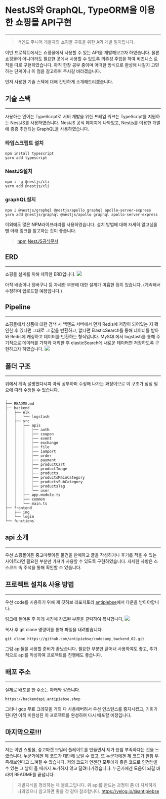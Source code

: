 # NestJS와 GraphQL, TypeORM을 이용한 쇼핑몰 API구현

---
> 백엔드 주니어 개발자의 쇼핑몰 구축을 위한 API 개발 일지입니다.

이번 프로젝트에서는 쇼핑몰에서 사용할 수 있는 API를 개발해보고자 하였습니다. 물론 쇼핑몰이 아니더라도 필요한 곳에서 사용할 수 있도록 의존성 주입을 하여 비즈니스 로직을 따로 구현하였습니다. 아직 한창 공부 중이며 어떠한 방식으로 완성해 나갈지 고민하는 단계이니 이 점을 참고하여 주시길 바라겠습니다.

먼저 사용한 기술 스택에 대해 간단하게 소개해드리겠습니다.
## 기술 스택
---
사용하는 언어는 TypeScript로 서버 개발을 위한 프레임 워크는 TypeScript를 지원하는 NestJS를 사용하였습니다. 
NestJS 공식 페이지에 나와있고, Nestjs를 이용한 개발에 종종 추천되는 GraphQL을 사용하였습니다. 

### 타입스크립트 설치
```
npm install typescript
yarn add typescript
```

### NestJS설치 
```
npm i -g @nestjs/cli
yarn add @nestjs/cli
```

### graphQL설치
```
npm i @nestjs/graphql @nestjs/apollo graphql apollo-server-express
yarn add @nestjs/graphql @nestjs/apollo graphql apollo-server-express
```

이외에도 많은 NPM라이브러리를 사용하였습니다. 설치 방법에 대해 자세히 알고싶을 땐 아래 링크를 참고하는 것이 좋습니다.
>[npm](https://www.npmjs.com/)
[NestJS공식문서](https://docs.nestjs.com/)

## ERD
---
쇼핑몰 설계를 위해 제작한 ERD입니다. 
![](https://velog.velcdn.com/images/antipiebse/post/a86e9d2b-d110-4cd1-b9a8-868cf672c709/image.png)

아직 배송이나 장바구니 등 자세한 부분에 대한 설계가 미흡한 점이 있습니다. (계속해서 수정하며
 업로드할 예정입니다.)

## Pipeline
---
쇼핑몰에서 상품에 대한 검색 시 백엔드 서버에서 먼저 Redis에 저장이 되어있는 지 확인한 후 있다면 그대로 그 값을 반환하고, 없다면 ElasticSearch를 통해 데이터를 받아와 Redis에 캐싱하고 데이터를 반환하는 형식입니다. 
MySQL에서 logstash를 통해 주기적으로 데이터를 가져와 처리한 후 elasticSearch에 새로운 데이터만 저장하도록 구현하고자 하였습니다. 
![](https://velog.velcdn.com/images/antipiebse/post/6d2c276b-1905-48b8-99f4-1c204a196f26/image.png)

## 폴더 구조
---
위에서 계속 설명했다시피 아직 공부하며 수정해 나가는 과정이므로 이 구조가 점점 필요에 따라 수정될 수 있습니다. 

```
.
├── README.md
├── backend
│   ├── elk
│   │   └── logstash
│   ├── src
│   │   ├── apis
│   │   │   ├── auth
│   │   │   ├── coupon
│   │   │   ├── event
│   │   │   ├── exchange
│   │   │   ├── file
│   │   │   ├── iamport
│   │   │   ├── order
│   │   │   ├── payment
│   │   │   ├── productCart
│   │   │   ├── productImage
│   │   │   ├── products
│   │   │   ├── productsMainCategory
│   │   │   ├── productsSubCategory
│   │   │   ├── productsTag
│   │   │   └── user
│   │   ├── app.module.ts
│   │   ├── common
│   │   └── main.ts
├── frontend
│   ├── img
│   └── login
└── functions
```
## api 소개
---
우선 쇼핑몰이든 중고마켓이든 물건을 판매하고 글을 작성하거나 후기를 적을 수 있는 사이트라면 필요한 부분만 가져가 사용할 수 있도록 구현하였습니다. 자세한 사항은 소스코드 속 주석을 통해 확인할 수 있습니다.

## 프로젝트 설치& 사용 방법
---
우선 code를 사용하기 위해 제 깃허브 레포지토리 [antipiebse](https://github.com/antipiebse/codecamp_backend_02)에서 다운을 받아야합니다. 

링크에 들어온 후 아래 사진에 강조된 부분을 클릭하여 복사합니다,
![](https://velog.velcdn.com/images/antipiebse/post/365bb544-3993-4875-934a-b04cd5a5e8d9/image.png)

복사 후 git clone 명령어를 통해 파일을 내려받습니다.
```
git clone https://github.com/antipiebse/codecamp_backend_02.git
```

그럼 api들을 사용할 준비가 끝났습니다. 필요한 부분만 긁어내 사용하여도 좋고, 추가적으로 api를 작성하여 프로젝트를 진행해도 좋습니다.

## 배포 주소
---
실제로 배포를 한 주소는 아래와 같습니다.
```
https://backendapi.antipiebse.shop
```

그러나 gcp 무료 크레딧을 거의 다 사용해버려서 우선 인스턴스를 중지시켰고, 기회가 된다면 아직 미완성된 이 프로젝트를 완성하여 다시 배포할 예정입니다.

## 마지막으로!!!
--- 
저는 이번 쇼핑몰, 중고마켓 보일러 플레이트를 만들면서 제가 한참 부족하다는 것을 느꼈습니다. 누군가에겐 제 코드가 대단해 보일 수 있고, 또 누군가에겐 제 코드가 한참 부족해보인다고 느껴질 수 있습니다. 저의 코드가 언젠간 모두에게 좋은 코드로 인정받을 수 있는 그 날이 올 때까지 포기하지 않고 달려나가겠습니다. 누군가에겐 도움이 되길 바라며 README를 끝냅니다.

> 개발지식을 정리하는 제 블로그입니다. 위 api를 만드는 과정이 좀 더 자세하게 나와있으니 참고하면 좋을 것 같아 참조합니다.
https://velog.io/@antipiebse
